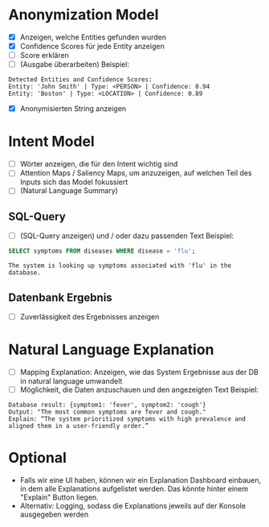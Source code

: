 # Anonymization Model
- [X] Anzeigen, welche Entities gefunden wurden
- [X] Confidence Scores für jede Entity anzeigen
- [ ] Score erklären
- [ ] (Ausgabe überarbeiten)
Beispiel:
```
Detected Entities and Confidence Scores:
Entity: 'John Smith' | Type: <PERSON> | Confidence: 0.94
Entity: 'Boston' | Type: <LOCATION> | Confidence: 0.89
```
- [X] Anonymisierten String anzeigen
# Intent Model
- [ ] Wörter anzeigen, die für den Intent wichtig sind
- [ ] Attention Maps / Saliency Maps, um anzuzeigen, auf welchen Teil des Inputs sich das Model fokussiert
- [ ] (Natural Language Summary)
## SQL-Query 
- [ ] (SQL-Query anzeigen) und / oder dazu passenden Text
Beispiel:
```SQL
SELECT symptoms FROM diseases WHERE disease = 'flu'; 
```
```
The system is looking up symptoms associated with 'flu' in the database.
```
## Datenbank Ergebnis 
- [ ] Zuverlässigkeit des Ergebnisses anzeigen
# Natural Language Explanation
- [ ] Mapping Explanation: Anzeigen, wie das System Ergebnisse aus der DB in natural language umwandelt
- [ ] Möglichkeit, die Daten anzuschauen und den angezeigten Text 
Beispiel:
```
Database result: {symptom1: 'fever', symptom2: 'cough'}
Output: "The most common symptoms are fever and cough."
Explain: “The system prioritized symptoms with high prevalence and aligned them in a user-friendly order.”
```
# Optional
- Falls wir eine UI haben, können wir ein Explanation Dashboard einbauen, in dem alle Explanations aufgelistet werden. Das könnte hinter einem "Explain" Button liegen.
- Alternativ: Logging, sodass die Explanations jeweils auf der Konsole ausgegeben werden